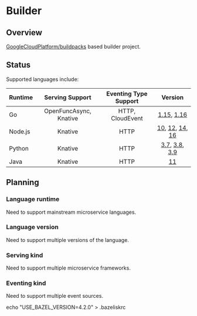 # Builder

## Overview

[GoogleCloudPlatform/buildpacks](https://github.com/GoogleCloudPlatform/buildpacks) based builder project.

## Status

Supported languages include:

| Runtime | Serving Support | Eventing Type Support | Version |
|---------|:---------------:|:---------------------:|:-------:|
| Go | OpenFuncAsync, Knative | HTTP, CloudEvent | [1.15](builders/go115), [1.16](builders/go116) |
| Node.js | Knative | HTTP | [10](builders/node10), [12](builders/node12), [14](builders/node14), [16](builders/node16) |
| Python | Knative | HTTP | [3.7](builders/py37), [3.8](builders/py38), [3.9](builders/py39) |
| Java | Knative | HTTP | [11](builders/java11) |

## Planning

### Language runtime

Need to support mainstream microservice languages.

### Language version

Need to support multiple versions of the language.

### Serving kind

Need to support multiple microservice frameworks.

### Eventing kind

Need to support multiple event sources.

echo "USE_BAZEL_VERSION=4.2.0" > .bazeliskrc